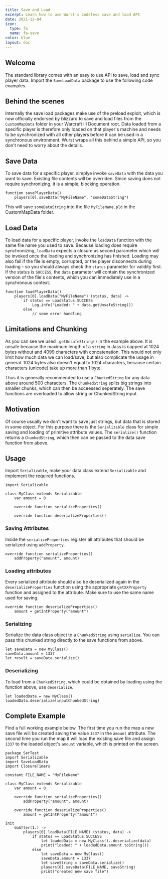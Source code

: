 ```yaml
---
title: Save and Load
excerpt: Learn how to use Wurst's codeless save and load API
date: 2021-12-04
icon:
  type: fa
  name: fa-save
color: blue
layout: doc
---
```


## Welcome

The standard library comes with an easy to use API to save, load and sync player data.
Import the `SaveLoadData` package to use the following code examples.

## Behind the scenes

Internally the save load packages make use of the preload exploit, which is now officially endorsed by blizzard to save and load files from the `CustomMapData` folder in your Warcraft III Document root.
Data loaded from a specific player is therefore only loaded on that player's machine and needs to be synchronized with all other players before it can be used in a synchronous environment.
Wurst wraps all this behind a simple API, so you don't need to worry about the details.

## Save Data

To save data for a specific player, simplye invoke `saveData` with the data you want to save.
Existing file contents will be overriden.
Since saving does not require synchronizing, it is a simple, blocking operation.

```wurst
function savePlayerData()
	players[0].saveData("MyFileName", "someDataString")
```

This will save `someDataString` into the file `MyFileName.pld` in the CustomMapData folder.

## Load Data

To load data for a specific player, invoke the `loadData` function with the same file name you used to save.
Because loading does require synchronizing, `loadData` expects a closure as second parameter which will be invoked once the loading and synchronizing has finished.
Loading may also fail if the file is empty, corrupted, or the player disconnects during loading - so you should always check the `status` parameter for validity first.
If the status is `SUCCESS`, the `data` parameter will contain the synchronized version of the file's contents, which you can immediately use in a synchronous context.

```wurst
function loadPlayerData()
	players[0].loadData("MyFileName") (status, data) ->
		if status == LoadStatus.SUCCESS
			Log.info("Loaded: " + data.getUnsafeString())
		else
			// some error handling
```

## Limitations and Chunking

As you can see we used `.getUnsafeString()` in the example above. It is unsafe because the maximum length of a `string` in Jass is capped at 1024 bytes without and 4099 characters with concatenation. This would not only limit how much data we can load/save, but also complicate the usage in general.
1024 bytes also doesn't equal to 1024 characters, because certain characters (unicode) take up more than 1 byte.

Thus it is generally recommended to use a `ChunkedString` for any data above around 500 characters. The `ChunkedString` splits big strings into smaller chunks, which can then be acceessed seperately. The save functions are overloaded to allow string or ChunkedString input.

## Motivation

Of course usually we don't want to save just strings, but data that is stored in some object.
For this purpose there is the `Serializable` class for simple saving and loading of primitive attribute values.
The `serialize()` function returns a `ChunkedString`, which then can be passed to the data save function from above.


## Usage

Import `Serializable`, make your data class extend `Serializable` and implement the required functions.

```wurst
import Serializable

class MyClass extends Serializable
    var amount = 0

    override function serializeProperties()

    override function deserializeProperties()
```

### Saving Attributes

Inside the `serializeProperties` register all attributes that should be serialized using `addProperty`.

```wurst
override function serializeProperties()
    addProperty("amount", amount)
```

### Loading attributes

Every serialized attribute should also be deserialized again in the `deserializeProperties` function using the appropriate `getXXProperty` function and assigned to the attribute.
Make sure to use the same name used for saving.

```wurst
override function deserializeProperties()
    amount = getIntProperty("amount")
```

### Serializing

Serialize the data class object to a `ChunkedString` using `serialize`. You can pass this chunked string directly to the save functions from above.

```wurst
let saveData = new MyClass()
saveData.amount = 1337
let result = saveData.serialize()
```

### Deserializing

To load from a `ChunkedString`, which could be obtained by loading using the function above, use `deserialize`.

```wurst
let loadedData = new MyClass()
loadedData.deserialize(inputChunkedString)
```

## Complete Example

Find a full working example below. The first time you run the map a new save file will be created saving the value `1337` in the `amount` attribute.
The second time you run the map it will load the existing save file and assign `1337` to the loaded object's `amount` variable, which is printed on the screen.

```wurst
package SerTest
import Serializable
import SaveLoadData
import ClosureTimers

constant FILE_NAME = "MyFileName"

class MyClass extends Serializable
    var amount = 0

    override function serializeProperties()
        addProperty("amount", amount)

    override function deserializeProperties()
        amount = getIntProperty("amount")

init
    doAfter(1.) ->
        players[0].loadData(FILE_NAME) (status, data) ->
            if status == LoadStatus.SUCCESS
                let loadedData = new MyClass()..deserialize(data)
                print("loaded: " + loadedData.amount.toString())
            else
                let saveData = new MyClass()
                saveData.amount = 1337
                let saveString = saveData.serialize()
                players[0].saveData(FILE_NAME, saveString)
                print("created new save file")

```
